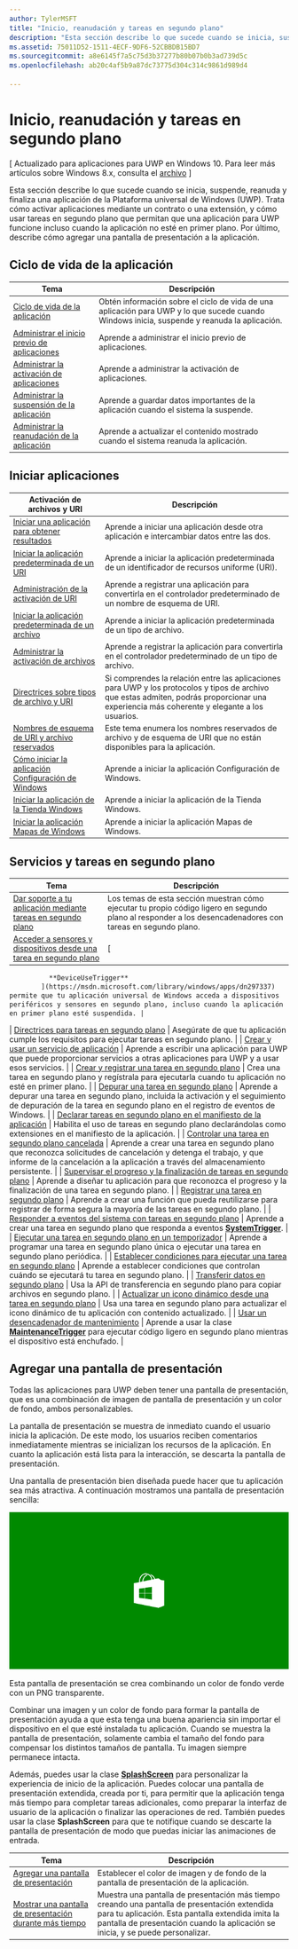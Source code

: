 ```yaml
---
author: TylerMSFT
title: "Inicio, reanudación y tareas en segundo plano"
description: "Esta sección describe lo que sucede cuando se inicia, suspende, reanuda y finaliza una aplicación de la Plataforma universal de Windows (UWP)."
ms.assetid: 75011D52-1511-4ECF-9DF6-52CBBDB15BD7
ms.sourcegitcommit: a8e6145f7a5c75d3b37277b80b07b0b3ad739d5c
ms.openlocfilehash: ab20c4af5b9a87dc73775d304c314c9861d989d4

---
```


# Inicio, reanudación y tareas en segundo plano


\[ Actualizado para aplicaciones para UWP en Windows 10. Para leer más artículos sobre Windows 8.x, consulta el [archivo](http://go.microsoft.com/fwlink/p/?linkid=619132) \]


Esta sección describe lo que sucede cuando se inicia, suspende, reanuda y finaliza una aplicación de la Plataforma universal de Windows (UWP). Trata cómo activar aplicaciones mediante un contrato o una extensión, y cómo usar tareas en segundo plano que permitan que una aplicación para UWP funcione incluso cuando la aplicación no esté en primer plano. Por último, describe cómo agregar una pantalla de presentación a la aplicación.

## Ciclo de vida de la aplicación

| Tema                                            | Descripción                                                                                                     |
|--------------------------------------------------|-----------------------------------------------------------------------------------------------------------------|
| [Ciclo de vida de la aplicación](app-lifecycle.md)               | Obtén información sobre el ciclo de vida de una aplicación para UWP y lo que sucede cuando Windows inicia, suspende y reanuda la aplicación. |
| [Administrar el inicio previo de aplicaciones](handle-app-prelaunch.md) | Aprende a administrar el inicio previo de aplicaciones.                                                                              |
| [Administrar la activación de aplicaciones](activate-an-app.md)     | Aprende a administrar la activación de aplicaciones.                                                                             |
| [Administrar la suspensión de la aplicación](suspend-an-app.md)         | Aprende a guardar datos importantes de la aplicación cuando el sistema la suspende.                                 |
| [Administrar la reanudación de la aplicación](resume-an-app.md)           | Aprende a actualizar el contenido mostrado cuando el sistema reanuda la aplicación.                                        |

 

## Iniciar aplicaciones


| Activación de archivos y URI                                                                         | Descripción                                                                                                                                                                |
|-------------------------------------------------------------------------------------------------|----------------------------------------------------------------------------------------------------------------------------------------------------------------------------|
| [Iniciar una aplicación para obtener resultados](how-to-launch-an-app-for-results.md)                               | Aprende a iniciar una aplicación desde otra aplicación e intercambiar datos entre las dos.                                                                                             |
| [Iniciar la aplicación predeterminada de un URI](launch-default-app.md)                                      | Aprende a iniciar la aplicación predeterminada de un identificador de recursos uniforme (URI).                                                                                               |
| [Administración de la activación de URI](handle-uri-activation.md)                                              | Aprende a registrar una aplicación para convertirla en el controlador predeterminado de un nombre de esquema de URI.                                                                                          |
| [Iniciar la aplicación predeterminada de un archivo](launch-the-default-app-for-a-file.md)                      | Aprende a iniciar la aplicación predeterminada de un tipo de archivo.                                                                                                                       |
| [Administrar la activación de archivos](handle-file-activation.md)                                            | Aprende a registrar la aplicación para convertirla en el controlador predeterminado de un tipo de archivo.                                                                                                  |
| [Directrices sobre tipos de archivo y URI](https://msdn.microsoft.com/library/windows/apps/hh700321) | Si comprendes la relación entre las aplicaciones para UWP y los protocolos y tipos de archivo que estas admiten, podrás proporcionar una experiencia más coherente y elegante a los usuarios. |
| [Nombres de esquema de URI y archivo reservados](reserved-uri-scheme-names.md)                             | Este tema enumera los nombres reservados de archivo y de esquema de URI que no están disponibles para la aplicación.                                                                                |
| [Cómo iniciar la aplicación Configuración de Windows](launch-settings-app.md)                                      | Aprende a iniciar la aplicación Configuración de Windows.                                                                                                                              |
| [Iniciar la aplicación de la Tienda Windows](launch-store-app.md)                                            | Aprende a iniciar la aplicación de la Tienda Windows.                                                                                                                                 |
| [Iniciar la aplicación Mapas de Windows](launch-maps-app.md)                                              | Aprende a iniciar la aplicación Mapas de Windows.                                                                                                                                  |

 

## Servicios y tareas en segundo plano



| Tema                                                                                                            | Descripción                                                                                                                                                                                   |
|------------------------------------------------------------------------------------------------------------------|-----------------------------------------------------------------------------------------------------------------------------------------------------------------------------------------------|
| [Dar soporte a tu aplicación mediante tareas en segundo plano](support-your-app-with-background-tasks.md)                             | Los temas de esta sección muestran cómo ejecutar tu propio código ligero en segundo plano al responder a los desencadenadores con tareas en segundo plano.                                                       |
| [Acceder a sensores y dispositivos desde una tarea en segundo plano](access-sensors-and-devices-from-a-background-task.md)       | [
              **DeviceUseTrigger**
            ](https://msdn.microsoft.com/library/windows/apps/dn297337) permite que tu aplicación universal de Windows acceda a dispositivos periféricos y sensores en segundo plano, incluso cuando la aplicación en primer plano esté suspendida. |
| [Directrices para tareas en segundo plano](guidelines-for-background-tasks.md)                                           | Asegúrate de que tu aplicación cumple los requisitos para ejecutar tareas en segundo plano.                                                                                                                          |
| [Crear y usar un servicio de aplicación](how-to-create-and-consume-an-app-service.md)                                | Aprende a escribir una aplicación para UWP que puede proporcionar servicios a otras aplicaciones para UWP y a usar esos servicios.                                                                                  |
| [Crear y registrar una tarea en segundo plano](create-and-register-a-background-task.md)                               | Crea una tarea en segundo plano y regístrala para ejecutarla cuando tu aplicación no esté en primer plano.                                                                                                 |
| [Depurar una tarea en segundo plano](debug-a-background-task.md)                                                           | Aprende a depurar una tarea en segundo plano, incluida la activación y el seguimiento de depuración de la tarea en segundo plano en el registro de eventos de Windows.                                                                        |
| [Declarar tareas en segundo plano en el manifiesto de la aplicación](declare-background-tasks-in-the-application-manifest.md) | Habilita el uso de tareas en segundo plano declarándolas como extensiones en el manifiesto de la aplicación.                                                                                                       |
| [Controlar una tarea en segundo plano cancelada](handle-a-cancelled-background-task.md)                                     | Aprende a crear una tarea en segundo plano que reconozca solicitudes de cancelación y detenga el trabajo, y que informe de la cancelación a la aplicación a través del almacenamiento persistente.                                     |
| [Supervisar el progreso y la finalización de tareas en segundo plano](monitor-background-task-progress-and-completion.md)           | Aprende a diseñar tu aplicación para que reconozca el progreso y la finalización de una tarea en segundo plano.                                                                                                                     |
| [Registrar una tarea en segundo plano](register-a-background-task.md)                                                     | Aprende a crear una función que pueda reutilizarse para registrar de forma segura la mayoría de las tareas en segundo plano.                                                                                                  |
| [Responder a eventos del sistema con tareas en segundo plano](respond-to-system-events-with-background-tasks.md)             | Aprende a crear una tarea en segundo plano que responda a eventos [**SystemTrigger**](https://msdn.microsoft.com/library/windows/apps/br224839).                                                                         |
| [Ejecutar una tarea en segundo plano en un temporizador](run-a-background-task-on-a-timer-.md)                                        | Aprende a programar una tarea en segundo plano única o ejecutar una tarea en segundo plano periódica.                                                                                                          |
| [Establecer condiciones para ejecutar una tarea en segundo plano](set-conditions-for-running-a-background-task.md)                 | Aprende a establecer condiciones que controlan cuándo se ejecutará tu tarea en segundo plano.                                                                                                                  |
| [Transferir datos en segundo plano](https://msdn.microsoft.com/library/windows/apps/mt280377)                                           | Usa la API de transferencia en segundo plano para copiar archivos en segundo plano.                                                                                                                              |
| [Actualizar un icono dinámico desde una tarea en segundo plano](update-a-live-tile-from-a-background-task.md)                       | Usa una tarea en segundo plano para actualizar el icono dinámico de tu aplicación con contenido actualizado.                                                                                                                      |
| [Usar un desencadenador de mantenimiento](use-a-maintenance-trigger.md)                                                       | Aprende a usar la clase [**MaintenanceTrigger**](https://msdn.microsoft.com/library/windows/apps/hh700517) para ejecutar código ligero en segundo plano mientras el dispositivo está enchufado.                             |

 

## Agregar una pantalla de presentación


Todas las aplicaciones para UWP deben tener una pantalla de presentación, que es una combinación de imagen de pantalla de presentación y un color de fondo, ambos personalizables.

La pantalla de presentación se muestra de inmediato cuando el usuario inicia la aplicación. De este modo, los usuarios reciben comentarios inmediatamente mientras se inicializan los recursos de la aplicación. En cuanto la aplicación está lista para la interacción, se descarta la pantalla de presentación.

Una pantalla de presentación bien diseñada puede hacer que tu aplicación sea más atractiva. A continuación mostramos una pantalla de presentación sencilla:

![Una captura de pantalla a una escala del 75 % de la pantalla de presentación desde la muestra de pantalla de presentación.](images/regularsplashscreen.png)

Esta pantalla de presentación se crea combinando un color de fondo verde con un PNG transparente.

Combinar una imagen y un color de fondo para formar la pantalla de presentación ayuda a que esta tenga una buena apariencia sin importar el dispositivo en el que esté instalada tu aplicación. Cuando se muestra la pantalla de presentación, solamente cambia el tamaño del fondo para compensar los distintos tamaños de pantalla. Tu imagen siempre permanece intacta.

Además, puedes usar la clase [**SplashScreen**](https://msdn.microsoft.com/library/windows/apps/br224763) para personalizar la experiencia de inicio de la aplicación. Puedes colocar una pantalla de presentación extendida, creada por ti, para permitir que la aplicación tenga más tiempo para completar tareas adicionales, como preparar la interfaz de usuario de la aplicación o finalizar las operaciones de red. También puedes usar la clase **SplashScreen** para que te notifique cuando se descarte la pantalla de presentación de modo que puedas iniciar las animaciones de entrada.

| Tema                                                                          | Descripción                                                                                                                                                                                       |
|--------------------------------------------------------------------------------|---------------------------------------------------------------------------------------------------------------------------------------------------------------------------------------------------|
| [Agregar una pantalla de presentación](add-a-splash-screen.md)                                 | Establecer el color de imagen y de fondo de la pantalla de presentación de la aplicación.                                                                                                                                          |
| [Mostrar una pantalla de presentación durante más tiempo](create-a-customized-splash-screen.md) | Muestra una pantalla de presentación más tiempo creando una pantalla de presentación extendida para tu aplicación. Esta pantalla extendida imita la pantalla de presentación cuando la aplicación se inicia, y se puede personalizar. |

 

 

 



<!--HONumber=Jun16_HO4-->


